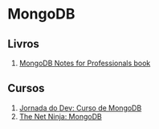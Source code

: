 # MongoDB
## Livros
1. [MongoDB Notes for Professionals book](https://books.goalkicker.com/MongoDBBook/)

## Cursos
1. [Jornada do Dev: Curso de MongoDB](https://jornadadodev.com.br/cursos/curso-de-mongodb?utm_source=facebook&utm_campaign=desenvolvimento_web&utm_medium=grupos&utm_content=curso-de-mongodb)
2. [The Net Ninja: MongoDB](https://www.youtube.com/watch?v=9OPP_1eAENg&list=PL4cUxeGkcC9jpvoYriLI0bY8DOgWZfi6u)
